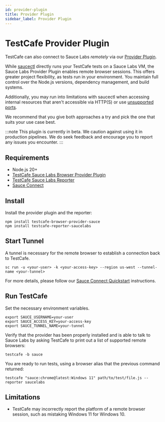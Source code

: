 ```yaml
---
id: provider-plugin
title: Provider Plugin
sidebar_label: Provider Plugin
---
```


# TestCafe Provider Plugin

TestCafe can also connect to Sauce Labs _remotely_ via our [Provider Plugin](https://github.com/saucelabs/testcafe-provider).

While [saucectl](/dev/cli/saucectl/) directly runs your TestCafe tests on a
Sauce Labs VM, the Sauce Labs Provider Plugin enables remote browser sessions.
This offers greater project flexibility, as tests run in your environment.
You maintain full control over the Node.js versions, dependency management, and
build systems.

Additionally, you may run into limitations with saucectl when accessing internal
resources that aren't accessible via HTTP(S) or use [unsupported ports](/secure-connections/sauce-connect-5/guides/localhost-proxying/#special-cases).

We recommend that you give both approaches a try and pick the one that suits
your use case best.

:::note
This plugin is currently in beta. We caution against using it in production
pipelines. We do seek feedback and encourage you to report any issues you
encounter.
:::

## Requirements

- Node.js 20+
- [TestCafe Sauce Labs Browser Provider Plugin](https://github.com/saucelabs/testcafe-provider)
- [TestCafe Sauce Labs Reporter](https://github.com/saucelabs/testcafe-reporter)
- [Sauce Connect](/secure-connections/sauce-connect-5)

## Install

Install the provider plugin and the reporter:
```shell
npm install testcafe-browser-provider-sauce
npm install testcafe-reporter-saucelabs
```

## Start Tunnel

A tunnel is necessary for the remote browser to establish a connection back to
TestCafe.

```shell
sc run -u <your-user> -k <your-access-key> --region us-west --tunnel-name <your-tunnel>
```

For more details, please follow our [Sauce Connect Quickstart](/secure-connections/sauce-connect-5/quickstart/)
instructions.

## Run TestCafe

Set the necessary environment variables.

```shell
export SAUCE_USERNAME=your-user
export SAUCE_ACCESS_KEY=your-access-key
export SAUCE_TUNNEL_NAME=your-tunnel
```

Verify that the provider has been properly installed and is able to talk to
Sauce Labs by asking TestCafe to print out a list of supported remote browsers:
```shell
testcafe -b sauce
```

You are ready to run tests, using a browser alias that the previous command
returned:
```shell
testcafe "sauce:chrome@latest:Windows 11" path/to/test/file.js --reporter saucelabs
```

## Limitations

- TestCafe may incorrectly report the platform of a remote browser session, such
as mistaking Windows 11 for Windows 10.
